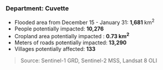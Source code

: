### Department: Cuvette
- Flooded area from December 15 - January 31: **1,681** km<sup>2</sup>
- People potentially impacted: **10,276**
- Cropland area potentially impacted : **0.73 km<sup>2</sup>**
- Meters of roads potentially impacted: **13,290**
- Villages potentially affected: **133**

> Source: Sentinel-1
> GRD, Sentinel-2
> MSS, Landsat 8 OLI